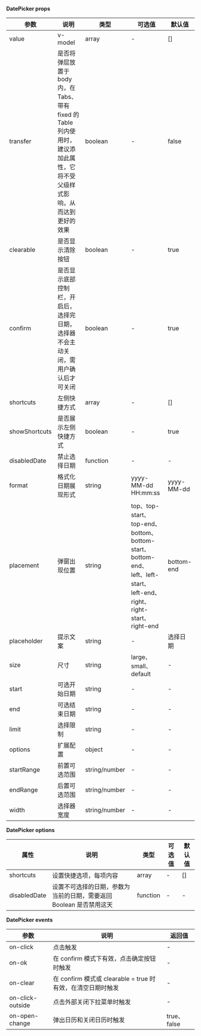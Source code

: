 **DatePicker props**

| 参数            | 说明                                                                         | 类型            | 可选值                                                                                                       | 默认值        |
|---------------|----------------------------------------------------------------------------|---------------|-----------------------------------------------------------------------------------------------------------|------------|
| value         | v-model                                                                    | array         | -                                                                                                         | []         |
| transfer      | 是否将弹层放置于 body 内，在 Tabs、带有 fixed 的 Table 列内使用时，建议添加此属性，它将不受父级样式影响，从而达到更好的效果 | boolean       | -                                                                                                         | false      |
| clearable     | 是否显示清除按钮                                                                   | boolean       | -                                                                                                         | true       |
| confirm       | 是否显示底部控制栏，开启后，选择完日期，选择器不会主动关闭，需用户确认后才可关闭                                   | boolean       | -                                                                                                         | true       |
| shortcuts     | 左侧快捷方式                                                                     | array         | -                                                                                                         | []         |
| showShortcuts | 是否展示左侧快捷方式                                                                 | boolean       | -                                                                                                         | true       |
| disabledDate  | 禁止选择日期                                                                     | function      | -                                                                                                         | -          |
| format        | 格式化日期展现形式                                                                  | string        | yyyy-MM-dd HH:mm:ss                                                                                       | yyyy-MM-dd |
| placement     | 弹窗出现位置                                                                     | string        | top、top-start、top-end、bottom、bottom-start、bottom-end、left、left-start、left-end、right、right-start、right-end | bottom-end |
| placeholder   | 提示文案                                                                       | string        | -                                                                                                         | 选择日期       |
| size          | 尺寸                                                                         | string        | large、small、default                                                                                       | -          |
| start         | 可选开始日期                                                                     | string        | -                                                                                                         | -          |
| end           | 可选结束日期                                                                     | string        | -                                                                                                         | -          |
| limit         | 选择限制                                                                       | string        | -                                                                                                         | -          |
| options       | 扩展配置                                                                       | object        | -                                                                                                         | -          |
| startRange    | 前置可选范围                                                                     | string/number | -                                                                                                         | -          |
| endRange      | 后置可选范围                                                                     | string/number | -                                                                                                         | -          |
| width         | 选择器宽度                                                                      | string/number | -                                                                                                         | -          |


**DatePicker options**

| 属性           | 说明                                     | 类型       | 可选值 | 默认值 |
|--------------|----------------------------------------|----------|-----|-----|
| shortcuts    | 设置快捷选项，每项内容                            | array    | -   | []  |
| disabledDate | 设置不可选择的日期，参数为当前的日期，需要返回 Boolean 是否禁用这天 | function | -   | -   |



**DatePicker events**

| 参数               | 说明                                          | 返回值        |
|------------------|---------------------------------------------|------------|
| on-click         | 点击触发                                        | -          |
| on-ok            | 在 confirm 模式下有效，点击确定按钮时触发                   | -          |
| on-clear         | 在 confirm 模式或 clearable = true 时有效，在清空日期时触发 | -          |
| on-click-outside | 点击外部关闭下拉菜单时触发                               | -          |
| on-open-change   | 弹出日历和关闭日历时触发                                | true、false |

